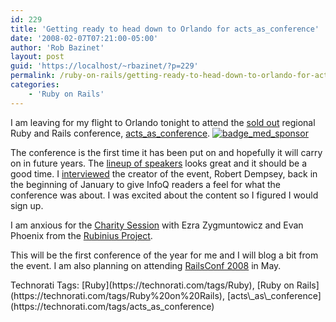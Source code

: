 ```yaml
---
id: 229
title: 'Getting ready to head down to Orlando for acts_as_conference'
date: '2008-02-07T07:21:00-05:00'
author: 'Rob Bazinet'
layout: post
guid: 'https://localhost/~rbazinet/?p=229'
permalink: /ruby-on-rails/getting-ready-to-head-down-to-orlando-for-acts_as_conference/
categories:
    - 'Ruby on Rails'
---
```


I am leaving for my flight to Orlando tonight to attend the [sold out](https://rorblog.techcfl.com/2008/02/05/acts_as_conference-is-sold-out/) regional Ruby and Rails conference, [acts\_as\_conference](https://www.actsasconference.com/). [![badge_med_sponsor](https://rbazinet.files.wordpress.com/2008/02/badge-med-sponsor-thumb.png)](https://rbazinet.files.wordpress.com/2008/02/badge-med-sponsor.png)

The conference is the first time it has been put on and hopefully it will carry on in future years. The [lineup of speakers](https://www.actsasconference.com/speakers) looks great and it should be a good time. I [interviewed](https://www.infoq.com/news/2008/01/acts-as-conference/) the creator of the event, Robert Dempsey, back in the beginning of January to give InfoQ readers a feel for what the conference was about. I was excited about the content so I figured I would sign up.

I am anxious for the [Charity Session](https://www.changingthepresent.org/registries/show/1162) with Ezra Zygmuntowicz and Evan Phoenix from the [Rubinius Project](https://rubini.us/).

This will be the first conference of the year for me and I will blog a bit from the event. I am also planning on attending [RailsConf 2008](https://en.oreilly.com/rails2008/public/content/home) in May.

<div class="wlWriterSmartContent" style="display:inline;margin:0;padding:0;">Technorati Tags: [Ruby](https://technorati.com/tags/Ruby), [Ruby on Rails](https://technorati.com/tags/Ruby%20on%20Rails), [acts\_as\_conference](https://technorati.com/tags/acts_as_conference)</div>